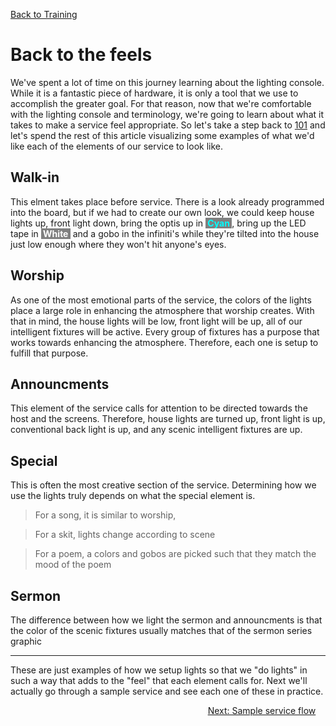 <!-- TITLE: 302 - How do we "do lights"? -->
<!-- SUBTITLE: "Doing lights" is a term we'll hear around here. What's it mean -->
[Back to Training](/lights/training)

# Back to the feels
We've spent a lot of time on this journey learning about the lighting console. While it is a fantastic piece of hardware, it is only a tool that we use to accomplish the greater goal. For that reason, now that we're comfortable with the lighting console and terminology, we're going to learn about what it takes to make a service feel appropriate. So let's take a step back to [101](lights/training-pages/101) and let's spend the rest of this article visualizing some examples of what we'd like each of the elements of our service to look like.

## Walk-in
This elment takes place before service. There is a look already programmed into the board, but if we had to create our own look, we could keep house lights up, front light down, bring the optis up in <span style="color: cyan; font-weight:bold; background-color:grey;">&nbsp;Cyan&nbsp;</span>, bring up the LED tape in <span style="background-color: grey; color: white; font-weight: bold">&nbsp;White&nbsp;</span> and a gobo in the infiniti's while they're tilted into the house just low enough where they won't hit anyone's eyes.
## Worship
As one of the most emotional parts of the service, the colors of the lights place a large role in enhancing the atmosphere that worship creates. With that in mind, the house lights will be low, front light will be up, all of our intelligent fixtures will be active. Every group of fixtures has a purpose that works towards enhancing the atmosphere. Therefore, each one is setup to fulfill that purpose.
## Announcments
This element of the service calls for attention to be directed towards the host and the screens. Therefore, house lights are turned up, front light is up, conventional back light is up, and any scenic intelligent fixtures are up.
## Special
This is often the most creative section of the service. Determining how we use the lights truly depends on what the special element is. 
> For a song, it is similar to worship,

> For a skit, lights change according to scene

> For a poem, a colors and gobos are picked such that they match the mood of the poem

## Sermon
The difference between how we light the sermon and announcments is that the color of the scenic fixtures usually matches that of the sermon series graphic

---

These are just examples of how we setup lights so that we "do lights" in such a way that adds to the "feel" that each element calls for. Next we'll actually go through a sample service and see each one of these in practice.

<div style="text-align:right"><a href="/lights/training-pages/303">Next: Sample service flow</a>&nbsp;&nbsp;&nbsp;&nbsp;</div>